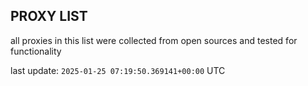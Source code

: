 ## PROXY LIST

all proxies in this list were collected from open sources and tested for functionality

last update: `2025-01-25 07:19:50.369141+00:00` UTC